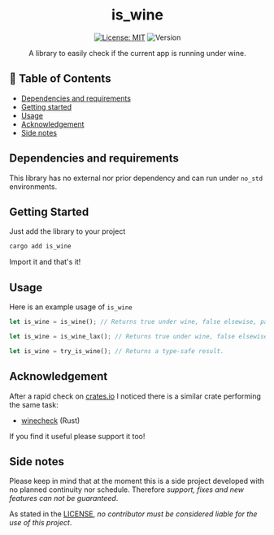 <div align="center">

# is_wine

[![License: MIT](https://img.shields.io/badge/License-MIT-yellow.svg)](https://github.com/dSyncro/is_wine/blob/main/README.md)
![Version](https://img.shields.io/badge/version-0.1.2-green)

A library to easily check if the current app is running under wine.

</div>

## 📖 Table of Contents

- [Dependencies and requirements](#dependencies-and-requirements)
- [Getting started](#getting-started)
- [Usage](#usage)
- [Acknowledgement](#acknowledgement)
- [Side notes](#side-notes)

## Dependencies and requirements

This library has no external nor prior dependency and can run under `no_std` environments.

## Getting Started

Just add the library to your project

```bash
cargo add is_wine
```

Import it and that's it!

## Usage

Here is an example usage of `is_wine`

```rust
let is_wine = is_wine(); // Returns true under wine, false elsewise, panics on failure.

let is_wine = is_wine_lax(); // Returns true under wine, false elsewise or on failure.

let is_wine = try_is_wine(); // Returns a type-safe result.
```

## Acknowledgement

After a rapid check on [crates.io](https://crates.io) I noticed there is a similar crate performing the same task:

- [winecheck](https://crates.io/crates/winecheck) (Rust)

If you find it useful please support it too!

## Side notes

Please keep in mind that at the moment this is a side project developed with no planned continuity nor schedule. Therefore _support, fixes and new features can not be guaranteed_.

As stated in the [LICENSE](https://github.com/dSyncro/is_wine/blob/master/LICENSE), _no contributor must be considered liable for the use of this project_.
